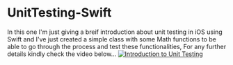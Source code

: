 # UnitTesting-Swift
In this one I'm just giving a breif introduction about unit testing in iOS using Swift and I've just created a simple class with some Math functions to be able to go through the process and test these functionalities, For any further details kindly check the video below...
[![Introduction to Unit Testing](https://user-images.githubusercontent.com/26345314/154076128-2c6725cf-a12f-4334-a8e4-d188a0662bf6.png)](https://youtu.be/-fGdNcG26a8 "Introduction to Unit Testing")
